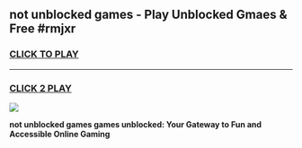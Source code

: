 
## not unblocked games - Play Unblocked Gmaes & Free #rmjxr
<h3>
<a href="https://premium.freeplayer.one?title=not_unblocked_games&ref=03M">CLICK TO PLAY</a></h3>
<hr>

<h3>
<a href="https://premium.freeplayer.one?title=not_unblocked_games&ref=03M">CLICK 2 PLAY</a>
  
</h3>

<a href="https://premium.freeplayer.one?title=not_unblocked_games&ref=03M"><img src="https://clearcache.store/games.png"></a>


**not unblocked games games unblocked: Your Gateway to Fun and Accessible Online Gaming**
